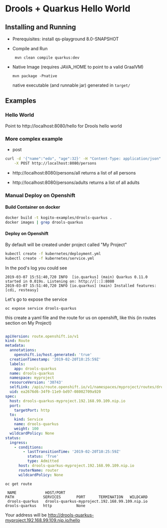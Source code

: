 # Drools + Quarkus Hello World

## Installing and Running

- Prerequisites: install qs-playground 8.0-SNAPSHOT

- Compile and Run

    ```
     mvn clean compile quarkus:dev    
    ```

- Native Image (requires JAVA_HOME to point to a valid GraalVM)

    ```
    mvn package -Pnative
    ```
  
  native executable (and runnable jar) generated in `target/`

## Examples

### Hello World

Point to http://localhost:8080/hello for Drools hello world

### More complex example

- post 

```sh
curl -d '{"name":"edo", "age":32}' -H "Content-Type: application/json" \
    -X POST http://localhost:8080/persons                                                                                                    ~
```

- http://localhost:8080/persons/all returns a list of all persons

- http://localhost:8080/persons/adults returns a list of all adults

### Manual Deploy on Openshift

#### Build Container on docker
```sh
docker build -t kogito-examples/drools-quarkus .
docker images | grep drools-quarkus
```

#### Deploy on Openshift
By default will be created under project called "My Project"
```sh
kubectl create -f kubernetes/deployment.yml 
kubectl create -f kubernetes/service.yml 
```
In the pod's log you could see
```
2019-03-07 15:51:40,720 INFO  [io.quarkus] (main) Quarkus 0.11.0 started in 0.019s. Listening on: http://[::]:8080
2019-03-07 15:51:40,720 INFO [io.quarkus] (main) Installed features: [cdi, resteasy]
```

Let's go to expose the service
```
oc expose service drools-quarkus
```
this create a yaml file and the route for us on openshift, like this (in routes section on My Project)
 ```yaml
 
 apiVersion: route.openshift.io/v1
 kind: Route
 metadata:
   annotations:
     openshift.io/host.generated: 'true'
   creationTimestamp: '2019-02-20T10:25:59Z'
   labels:
     app: drools-quarkus
   name: drools-quarkus
   namespace: myproject
   resourceVersion: '30743'
   selfLink: /apis/route.openshift.io/v1/namespaces/myproject/routes/drools-quarkus
   uid: ea2676d6-34f9-11e9-bd97-08002709a920
 spec:
   host: drools-quarkus-myproject.192.168.99.109.nip.io
   port:
     targetPort: http
   to:
     kind: Service
     name: drools-quarkus
     weight: 100
   wildcardPolicy: None
 status:
   ingress:
     - conditions:
         - lastTransitionTime: '2019-02-20T10:25:59Z'
           status: 'True'
           type: Admitted
       host: drools-quarkus-myproject.192.168.99.109.nip.io
       routerName: router
       wildcardPolicy: None

 ```
 ```
 oc get route
 
  NAME             HOST/PORT                                        PATH             SERVICES       PORT      TERMINATION   WILDCARD
  drools-quarkus   drools-quarkus-myproject.192.168.99.109.nip.io   drools-quarkus   http           None
  ```

  Your address will be
  http://drools-quarkus-myproject.192.168.99.109.nip.io/hello
  
  
